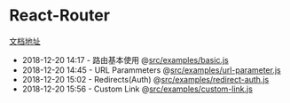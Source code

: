 # React-Router
[文档地址](https://reacttraining.com/react-router/web/example/preventing-transitions)  

* 2018-12-20 14:17 - 路由基本使用 @[src/examples/basic.js](#)
* 2018-12-20 14:45 - URL Parammeters @[src/examples/url-parameter.js](#)
* 2018-12-20 15:02 - Redirects(Auth) @[src/examples/redirect-auth.js](#)
* 2018-12-20 15:56 - Custom Link @[src/examples/custom-link.js](#)